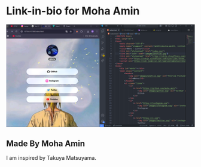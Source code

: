 Link-in-bio for Moha Amin
=========================
![thumbnail](./thumb.jpg)


## Made By Moha Amin

I am inspired by Takuya Matsuyama.